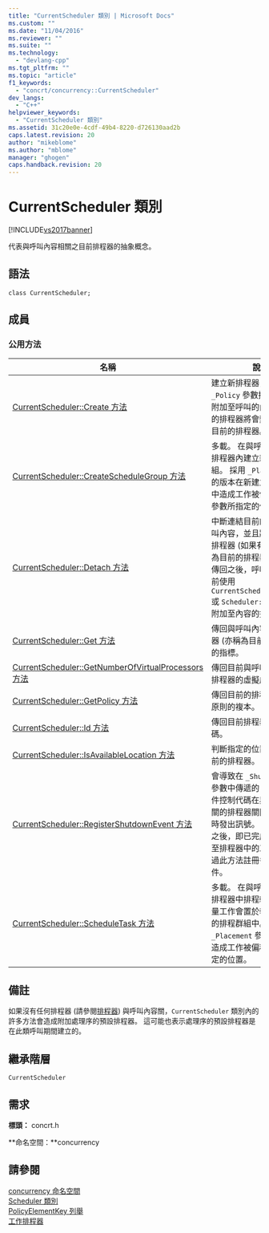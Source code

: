 ```yaml
---
title: "CurrentScheduler 類別 | Microsoft Docs"
ms.custom: ""
ms.date: "11/04/2016"
ms.reviewer: ""
ms.suite: ""
ms.technology: 
  - "devlang-cpp"
ms.tgt_pltfrm: ""
ms.topic: "article"
f1_keywords: 
  - "concrt/concurrency::CurrentScheduler"
dev_langs: 
  - "C++"
helpviewer_keywords: 
  - "CurrentScheduler 類別"
ms.assetid: 31c20e0e-4cdf-49b4-8220-d726130aad2b
caps.latest.revision: 20
author: "mikeblome"
ms.author: "mblome"
manager: "ghogen"
caps.handback.revision: 20
---
```

# CurrentScheduler 類別
[!INCLUDE[vs2017banner](../../../assembler/inline/includes/vs2017banner.md)]

代表與呼叫內容相關之目前排程器的抽象概念。  
  
## 語法  
  
```  
class CurrentScheduler;  
```  
  
## 成員  
  
### 公用方法  
  
|名稱|說明|  
|--------|--------|  
|[CurrentScheduler::Create 方法](../Topic/CurrentScheduler::Create%20Method.md)|建立新排程器，其行為由 `_Policy` 參數描述，並將它附加至呼叫的內容。  新建立的排程器將會變成呼叫內容目前的排程器。|  
|[CurrentScheduler::CreateScheduleGroup 方法](../Topic/CurrentScheduler::CreateScheduleGroup%20Method.md)|多載。  在與呼叫內容相關的排程器內建立新的排程群組。  採用 `_Placement` 參數的版本在新建立的排程群組中造成工作被偏移往執行該參數所指定的位置。|  
|[CurrentScheduler::Detach 方法](../Topic/CurrentScheduler::Detach%20Method.md)|中斷連結目前的排程器與呼叫內容，並且將先前附加的排程器 \(如果有的話\) 還原為目前的排程器。  這個方法傳回之後，呼叫內容則由先前使用 `CurrentScheduler::Create` 或 `Scheduler::Attach` 方法附加至內容的排程器管理。|  
|[CurrentScheduler::Get 方法](../Topic/CurrentScheduler::Get%20Method.md)|傳回與呼叫內容相關之排程器 \(亦稱為目前的排程器\) 的指標。|  
|[CurrentScheduler::GetNumberOfVirtualProcessors 方法](../Topic/CurrentScheduler::GetNumberOfVirtualProcessors%20Method.md)|傳回目前與呼叫內容相關之排程器的虛擬處理器數目。|  
|[CurrentScheduler::GetPolicy 方法](../Topic/CurrentScheduler::GetPolicy%20Method.md)|傳回目前的排程器所建立的原則的複本。|  
|[CurrentScheduler::Id 方法](../Topic/CurrentScheduler::Id%20Method.md)|傳回目前排程器的唯一識別碼。|  
|[CurrentScheduler::IsAvailableLocation 方法](../Topic/CurrentScheduler::IsAvailableLocation%20Method.md)|判斷指定的位置是否可在目前的排程器。|  
|[CurrentScheduler::RegisterShutdownEvent 方法](../Topic/CurrentScheduler::RegisterShutdownEvent%20Method.md)|會導致在 `_ShutdownEvent` 參數中傳遞的 Windows 事件控制代碼在與目前內容相關的排程器關閉並自行終結時發出訊號。  發出事件訊號之後，即已完成所有已排定至排程器中的工作。  可以透過此方法註冊多個關機事件。|  
|[CurrentScheduler::ScheduleTask 方法](../Topic/CurrentScheduler::ScheduleTask%20Method.md)|多載。  在與呼叫內容相關的排程器中排程輕量工作。  輕量工作會置於執行階段決定的排程群組中。  採用 `_Placement` 參數的版本會造成工作被偏移往執行所指定的位置。|  
  
## 備註  
 如果沒有任何排程器 \(請參閱[排程器](../../../parallel/concrt/reference/scheduler-class.md)\) 與呼叫內容關，`CurrentScheduler` 類別內的許多方法會造成附加處理序的預設排程器。  這可能也表示處理序的預設排程器是在此類呼叫期間建立的。  
  
## 繼承階層  
 `CurrentScheduler`  
  
## 需求  
 **標頭：** concrt.h  
  
 **命名空間：**concurrency  
  
## 請參閱  
 [concurrency 命名空間](../../../parallel/concrt/reference/concurrency-namespace.md)   
 [Scheduler 類別](../../../parallel/concrt/reference/scheduler-class.md)   
 [PolicyElementKey 列舉](../Topic/PolicyElementKey%20Enumeration.md)   
 [工作排程器](../../../parallel/concrt/task-scheduler-concurrency-runtime.md)